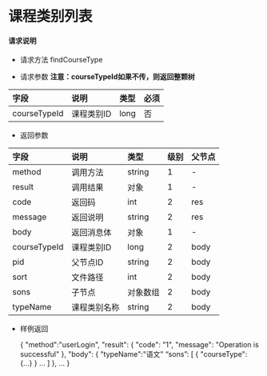 # 课程类别列表

#### **请求说明**

* 请求方法 findCourseType

* 请求参数
**注意：courseTypeId如果不传，则返回整颗树**

| 字段 | 说明 | 类型 | 必须 |
| :--- | :--- | :--- | :--- |
| courseTypeId| 课程类别ID | long | 否 |

* 返回参数

| 字段 | 说明 | 类型 | 级别 | 父节点 |
| :--- | :--- | :--- | :--- | :--- |
| method| 调用方法 | string | 1 | - |
| result | 调用结果 | 对象 | 1 | - |
| code | 返回码| int | 2 | res |
| message| 返回说明 | string | 2 | res |
| body | 返回消息体 | 对象 | 1 | - |
| courseTypeId| 课程类别ID| long | 2 | body|
| pid| 父节点ID | string | 2 | body|
| sort| 文件路径 | int| 2 | body|
| sons| 子节点 | 对象数组| 2 | body|
| typeName| 课程类别名称 | string | 2 | body|


* 样例返回


    {
    "method":"userLogin",
    "result":
        {
        "code": "1",
        "message": "Operation is successful"
        },
    "body":
       { 
           "typeName":"语文"
           “sons”:
           [
               {
               "courseType":
                   {...}
               }
               ...
           ]
       },
            ...
    }
